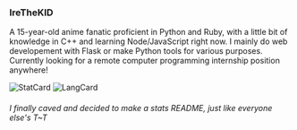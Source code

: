 ### IreTheKID

A 15-year-old anime fanatic proficient in Python and Ruby, with a little bit of knowledge in C++ and learning Node/JavaScript right now. I mainly do web developement with Flask or make Python tools for various purposes. Currently looking for a remote computer programming internship position anywhere! 

![StatCard](https://github-readme-stats.vercel.app/api?username=irethekid&count_private=true&theme=blueberry&show_icons=true&include_all_commits=true)
![LangCard](https://github-readme-stats.vercel.app/api/top-langs/?username=irethekid&layout=compact&theme=blueberry&exclude_repo=Repl.it-CSS-Index,emerald)

###### I finally caved and decided to make a stats README, just like everyone else's T~T
